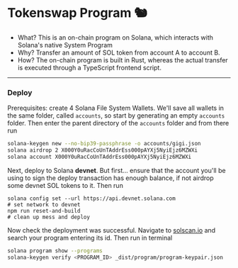 
# Tokenswap Program :chipmunk:

 - What? This is an on-chain program on Solana, which interacts with Solana's native System Program<br/>
 - Why? Transfer an amount of SOL token from account A to account B.<br/>
 - How? The on-chain program is built in Rust, whereas the actual transfer is executed through a TypeScript frontend script.

---

### Deploy
Prerequisites: create 4 Solana File System Wallets. We'll save all wallets in the same folder, called `accounts`, so start by generating an empty `accounts` folder. Then enter the parent directory of the `accounts` folder and from there run

```bash
solana-keygen new --no-bip39-passphrase -o accounts/gigi.json
solana airdrop 2 X000Y0uRacCoUnTAddrEss000pAYXj5NyiEjz6MZWXi
solana account X000Y0uRacCoUnTAddrEss000pAYXj5NyiEjz6MZWXi
```

Next, deploy to Solana **devnet**. But first... ensure that the account you'll be using to sign the deploy transaction has enough balance, if not airdrop some devnet SOL tokens to it. Then run
```
solana config set --url https://api.devnet.solana.com                       # set network to devnet
npm run reset-and-build                                                     # clean up mess and deploy
```

Now check the deployment was successful. Navigate to [solscan.io](https://solscan.io/?cluster=devnet) and search your program entering its id. Then run in terminal
```bash
solana program show --programs                                              # print program specs
solana-keygen verify <PROGRAM_ID> _dist/program/program-keypair.json        # verify the program address against your keypair file (should return 'success')
```